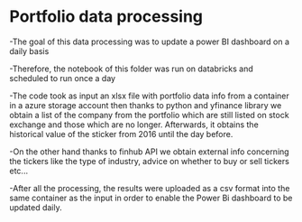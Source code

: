 # Portfolio data processing
-The goal of this data processing was to update a power BI dashboard on a daily basis

-Therefore, the notebook of this folder was run on databricks and scheduled to run once a day 

-The code took as input an xlsx file with portfolio data info from a container in a azure storage account then thanks to python and yfinance library we obtain a list of the company from the portfolio which are still listed on stock exchange and those which are no longer. Afterwards, it obtains the historical value of the sticker from 2016 until the day before.

-On the other hand thanks to finhub API we obtain external info concerning the tickers like the type of industry, advice on whether to buy or sell tickers etc...

-After all the processing, the results were uploaded as a csv format into the same container as the input in order to enable the Power Bi dashboard to be updated daily.

